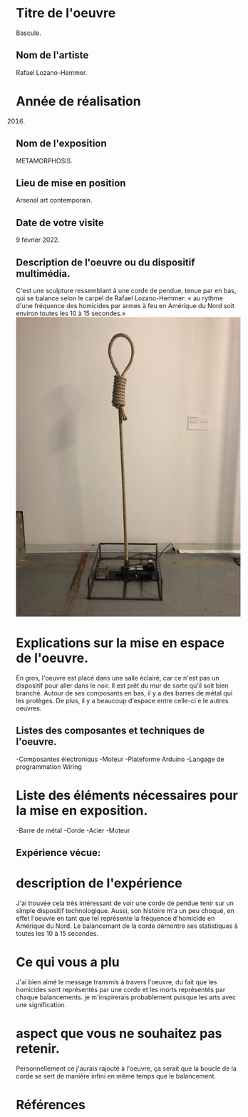 
# Titre de l'oeuvre
Bascule.

## Nom de l'artiste
Rafael Lozano-Hemmer.

# Année de réalisation
2016.

## Nom de l'exposition
METAMORPHOSIS.

## Lieu de mise en position
Arsenal art contemporain.

## Date de votre visite
9 février 2022.

## Description de l'oeuvre ou du dispositif multimédia.
C'est une sculpture ressemblant à une corde de pendue, tenue par en bas, qui se balance selon le carpel de Rafael Lozano-Hemmer: « au rythme d'une fréquence des homicides par armes à feu en Amérique du Nord soit environ toutes les 10 à 15 secondes.»
![Corde](medias/corde.jpg)

# Explications sur la mise en espace de l'oeuvre.
En gros, l'oeuvre est placé dans une salle éclairé, car ce n'est pas un dispositif pour aller dans le noir. Il est prêt du mur de sorte qu'il soit bien branché. Autour de ses composants en bas, il y a des barres de métal qui les protèges. De plus, il y a beaucoup d'espace entre celle-ci e le autres oeuvres.

## Listes des composantes et techniques de l'oeuvre.
-Composantes électroniqus
-Moteur
-Plateforme Arduino
-Langage de programmation Wiring

# Liste des éléments nécessaires pour la mise en exposition.
-Barre de métal
-Corde
-Acier
-Moteur

## Expérience vécue:

# description de l'expérience
J'ai trouvée cela très intéressant de voir une corde de pendue tenir sur un simple dispositif technologique. Aussi, son histoire m'a un peu choqué, en effet l'oeuvre en tant que tel représente la fréquence d'homicide en Amérique du Nord. Le balancemant de la corde démontre ses statistiques à toutes les 10 à 15 secondes.

# Ce qui vous a plu
J'ai bien aimé le message transmis à travers l'oeuvre, du fait que les homicides sont représentés par une corde et les morts représentés par chaque balancements. je m'inspirerais probablement puisque les arts avec une signification.

# aspect que vous ne souhaitez pas retenir.
Personnellement ce j'aurais rajouté à l'oeuvre, ça serait que la boucle de la corde se sert de manière infini en même temps que le balancement.

# Références
